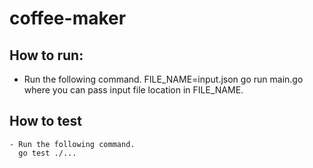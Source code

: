 # coffee-maker


## How to run:
   - Run the following command.
     FILE_NAME=input.json go run main.go
     where you can pass input file location in FILE_NAME.

## How to test
    - Run the following command.
      go test ./...
    
